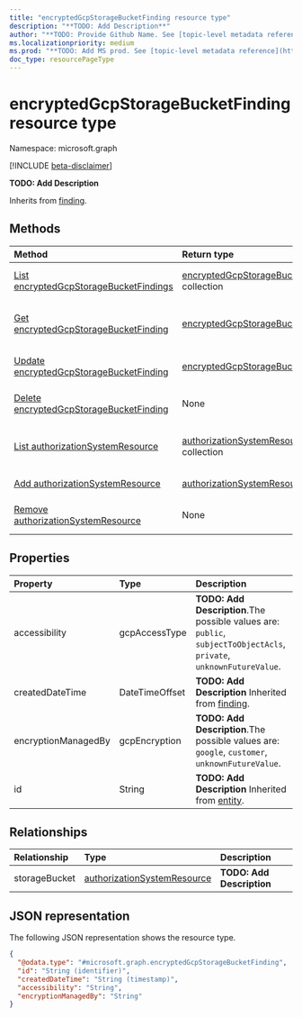 ```yaml
---
title: "encryptedGcpStorageBucketFinding resource type"
description: "**TODO: Add Description**"
author: "**TODO: Provide Github Name. See [topic-level metadata reference](https://aka.ms/msgo?pagePath=Document-APIs/Guidelines/Metadata)**"
ms.localizationpriority: medium
ms.prod: "**TODO: Add MS prod. See [topic-level metadata reference](https://aka.ms/msgo?pagePath=Document-APIs/Guidelines/Metadata)**"
doc_type: resourcePageType
---
```


# encryptedGcpStorageBucketFinding resource type

Namespace: microsoft.graph

[!INCLUDE [beta-disclaimer](../../includes/beta-disclaimer.md)]

**TODO: Add Description**


Inherits from [finding](../resources/finding.md).

## Methods
|Method|Return type|Description|
|:---|:---|:---|
|[List encryptedGcpStorageBucketFindings](../api/encryptedgcpstoragebucketfinding-list.md)|[encryptedGcpStorageBucketFinding](../resources/encryptedgcpstoragebucketfinding.md) collection|Get a list of the [encryptedGcpStorageBucketFinding](../resources/encryptedgcpstoragebucketfinding.md) objects and their properties.|
|[Get encryptedGcpStorageBucketFinding](../api/encryptedgcpstoragebucketfinding-get.md)|[encryptedGcpStorageBucketFinding](../resources/encryptedgcpstoragebucketfinding.md)|Read the properties and relationships of an [encryptedGcpStorageBucketFinding](../resources/encryptedgcpstoragebucketfinding.md) object.|
|[Update encryptedGcpStorageBucketFinding](../api/encryptedgcpstoragebucketfinding-update.md)|[encryptedGcpStorageBucketFinding](../resources/encryptedgcpstoragebucketfinding.md)|Update the properties of an [encryptedGcpStorageBucketFinding](../resources/encryptedgcpstoragebucketfinding.md) object.|
|[Delete encryptedGcpStorageBucketFinding](../api/encryptedgcpstoragebucketfinding-delete.md)|None|Delete an [encryptedGcpStorageBucketFinding](../resources/encryptedgcpstoragebucketfinding.md) object.|
|[List authorizationSystemResource](../api/encryptedgcpstoragebucketfinding-list-storagebucket.md)|[authorizationSystemResource](../resources/authorizationsystemresource.md) collection|Get the authorizationSystemResource resources from the storageBucket navigation property.|
|[Add authorizationSystemResource](../api/encryptedgcpstoragebucketfinding-post-storagebucket.md)|[authorizationSystemResource](../resources/authorizationsystemresource.md)|Add storageBucket by posting to the storageBucket collection.|
|[Remove authorizationSystemResource](../api/encryptedgcpstoragebucketfinding-delete-storagebucket.md)|None|Remove an [authorizationSystemResource](../resources/authorizationsystemresource.md) object.|

## Properties
|Property|Type|Description|
|:---|:---|:---|
|accessibility|gcpAccessType|**TODO: Add Description**.The possible values are: `public`, `subjectToObjectAcls`, `private`, `unknownFutureValue`.|
|createdDateTime|DateTimeOffset|**TODO: Add Description** Inherited from [finding](../resources/finding.md).|
|encryptionManagedBy|gcpEncryption|**TODO: Add Description**.The possible values are: `google`, `customer`, `unknownFutureValue`.|
|id|String|**TODO: Add Description** Inherited from [entity](../resources/entity.md).|

## Relationships
|Relationship|Type|Description|
|:---|:---|:---|
|storageBucket|[authorizationSystemResource](../resources/authorizationsystemresource.md)|**TODO: Add Description**|

## JSON representation
The following JSON representation shows the resource type.
<!-- {
  "blockType": "resource",
  "keyProperty": "id",
  "@odata.type": "microsoft.graph.encryptedGcpStorageBucketFinding",
  "baseType": "microsoft.graph.finding",
  "openType": false
}
-->
``` json
{
  "@odata.type": "#microsoft.graph.encryptedGcpStorageBucketFinding",
  "id": "String (identifier)",
  "createdDateTime": "String (timestamp)",
  "accessibility": "String",
  "encryptionManagedBy": "String"
}
```

